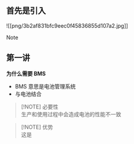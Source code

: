 ## 首先是引入  
![[png/3b2af831bfc9eec0f45836855d107a2.jpg]] 

> [!NOTE]

## 第一讲
**为什么需要 BMS**  
- BMS 意思是电池管理系统
- 与电池结合  

> [!NOTE] 必要性  
> 生产和使用过程中会造成电池的性能不一致  

> [!NOTE] 优势  
> 这是 